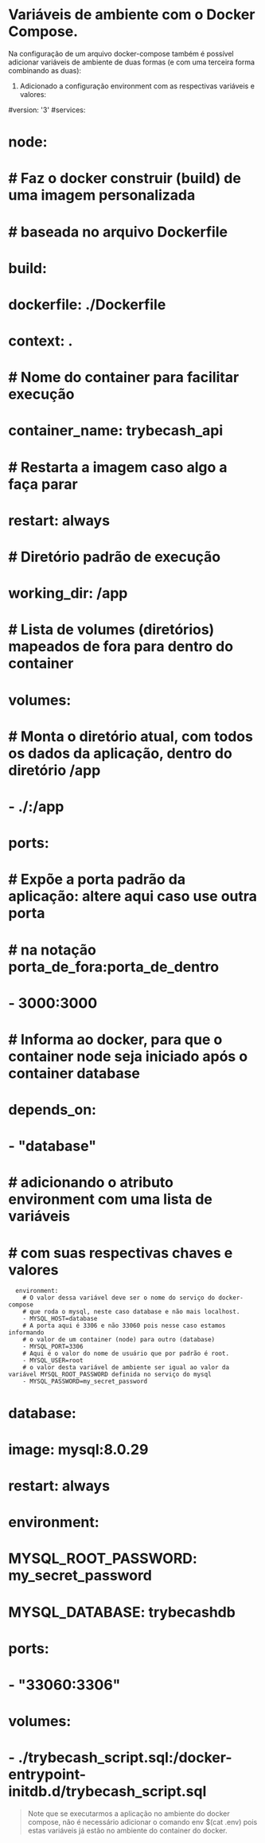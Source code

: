 # Variáveis de ambiente com o Docker Compose.
  Na configuração de um arquivo docker-compose também é possível adicionar variáveis de ambiente de duas formas (e com uma terceira forma combinando as duas):

1. Adicionado a configuração environment com as respectivas variáveis e valores:

#version: '3'
#services:
#  node:
#     # Faz o docker construir (build) de uma imagem personalizada
#     # baseada no arquivo Dockerfile
#     build: 
#       dockerfile: ./Dockerfile
#       context: .
#     # Nome do container para facilitar execução
#     container_name: trybecash_api
#     # Restarta a imagem caso algo a faça parar
#     restart: always
#     # Diretório padrão de execução
#     working_dir: /app
#     # Lista de volumes (diretórios) mapeados de fora para dentro do container
#     volumes:
#       # Monta o diretório atual, com todos os dados da aplicação, dentro do diretório /app
#       - ./:/app
#     ports:
#       # Expõe a porta padrão da aplicação: altere aqui caso use outra porta
#       # na notação porta_de_fora:porta_de_dentro
#       - 3000:3000
#     # Informa ao docker, para que o container node seja iniciado após o container database
#     depends_on:
#       - "database"
#    # adicionando o atributo environment com uma lista de variáveis
#    # com suas respectivas chaves e valores      
      environment:
        # O valor dessa variável deve ser o nome do serviço do docker-compose
        # que roda o mysql, neste caso database e não mais localhost.
        - MYSQL_HOST=database 
        # A porta aqui é 3306 e não 33060 pois nesse caso estamos informando
        # o valor de um container (node) para outro (database)
        - MYSQL_PORT=3306
        # Aqui é o valor do nome de usuário que por padrão é root.
        - MYSQL_USER=root
        # o valor desta variável de ambiente ser igual ao valor da variável MYSQL_ROOT_PASSWORD definida no serviço do mysql
        - MYSQL_PASSWORD=my_secret_password 
#  database:
#    image: mysql:8.0.29
#    restart: always
#    environment:
#      MYSQL_ROOT_PASSWORD: my_secret_password
#      MYSQL_DATABASE: trybecashdb
#    ports:
#      - "33060:3306"
#    volumes:
#      - ./trybecash_script.sql:/docker-entrypoint-initdb.d/trybecash_script.sql



> Note que se executarmos a aplicação no ambiente do docker compose, não é necessário adicionar o comando env $(cat .env) pois estas variáveis já estão no ambiente do container do docker.



